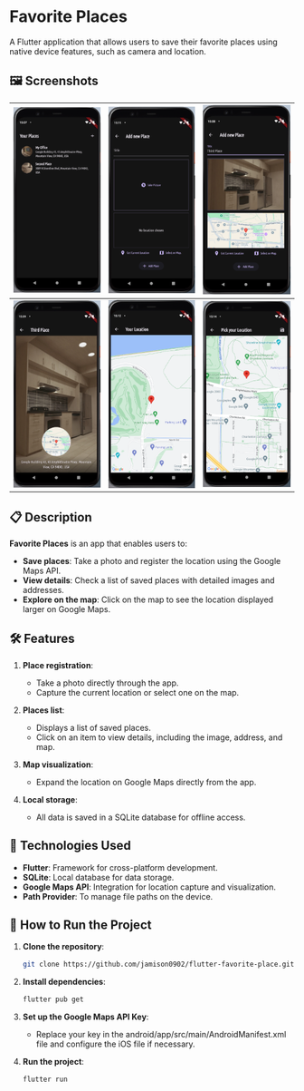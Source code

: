 # Favorite Places

A Flutter application that allows users to save their favorite places using native device features, such as camera and location.

## 🖼️ Screenshots

| ![Image 1](img1.png) | ![Image 2](img2.png) | ![Image 3](img3.png) |
|----------------------|----------------------|----------------------|
| ![Image 4](img4.png) | ![Image 5](img5.png) | ![Image 6](img6.png) |

## 📋 Description

**Favorite Places** is an app that enables users to:
- **Save places**: Take a photo and register the location using the Google Maps API.
- **View details**: Check a list of saved places with detailed images and addresses.
- **Explore on the map**: Click on the map to see the location displayed larger on Google Maps.


## 🛠️ Features

1. **Place registration**:
   - Take a photo directly through the app.
   - Capture the current location or select one on the map.

2. **Places list**:
   - Displays a list of saved places.
   - Click on an item to view details, including the image, address, and map.

3. **Map visualization**:
   - Expand the location on Google Maps directly from the app.

4. **Local storage**:
   - All data is saved in a SQLite database for offline access.


## 📱 Technologies Used

- **Flutter**: Framework for cross-platform development.
- **SQLite**: Local database for data storage.
- **Google Maps API**: Integration for location capture and visualization.
- **Path Provider**: To manage file paths on the device.


## 🚀 How to Run the Project

1. **Clone the repository**:
   ```bash
   git clone https://github.com/jamison0902/flutter-favorite-place.git

2. **Install dependencies**:
   ```bash
   flutter pub get

3. **Set up the Google Maps API Key**:
    - Replace your key in the android/app/src/main/AndroidManifest.xml file and configure the iOS file if necessary.

4. **Run the project**:
    ```bash
   flutter run


